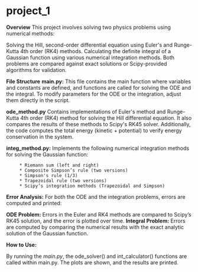 # project_1
**Overview**
This project involves solving two physics problems using numerical methods:

Solving the Hill, second-order differential equation using Euler's and Runge-Kutta 4th order (RK4) methods.
Calculating the definite integral of a Gaussian function using various numerical integration methods.
Both problems are compared against exact solutions or Scipy-provided algorithms for validation.

**File Structure**
   **main.py:** This file contains the main function where variables and constants are defined, and functions are called for solving the ODE and the integral. To modify parameters for the ODE or the integration, adjust them directly in the script.
   
  **ode_method.py** Contains implementations of Euler's method and Runge-Kutta 4th order (RK4) method for solving the Hill differential equation. It also compares the results of these methods to Scipy's RK45 solver. Additionally, the code computes the total energy (kinetic + potential) to verify energy conservation in the system.
   
  **integ_method.py:** Implements the following numerical integration methods for solving the Gaussian function:
   
         * Riemann sum (left and right)
         * Composite Simpson’s rule (two versions)
         * Simpson's rule (1/3)
         * Trapezoidal rule (two versions)
         * Scipy’s integration methods (Trapezoidal and Simpson)
**Error Analysis:**
   For both the ODE and the integration problems, errors are computed and printed:
   
   __ODE Problem:__ Errors in the Euler and RK4 methods are compared to Scipy’s RK45 solution, and the error is plotted over time.
   __Integral Problem:__ Errors are computed by comparing the numerical results with the exact analytic solution of the Gaussian function.

**How to Use:**
  
   By running the *main.py*, the ode_solver() and int_calculator() functions are called within main.py. The plots are shown, and the results are printed.

